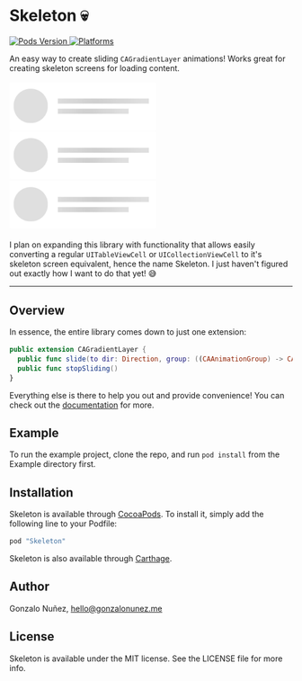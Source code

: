 # Skeleton :skull:

<a href="https://cocoapods.org/pods/Skeleton">
    <img src="https://img.shields.io/cocoapods/v/Skeleton.svg?style=flat"
         alt="Pods Version">
</a>
<a href="http://www.gonzalonunez.me/Skeleton/">
    <img src="https://img.shields.io/cocoapods/p/Skeleton.svg?style=flat"
         alt="Platforms">
</a>

An easy way to create sliding `CAGradientLayer` animations! Works great for creating skeleton screens for loading content.
<br>
<br>
<img src="https://github.com/gonzalonunez/Skeleton/blob/master/Resources/skeleton-logo-animation.gif" width=261/>
<br>
<img src="https://github.com/gonzalonunez/Skeleton/blob/master/Resources/skeleton-logo-animation.gif" width=261/>
<br>
<img src="https://github.com/gonzalonunez/Skeleton/blob/master/Resources/skeleton-logo-animation.gif" width=261/>
<br>
<br>
I plan on expanding this library with functionality that allows easily converting a regular `UITableViewCell` or `UICollectionViewCell` to it's skeleton screen equivalent, hence the name Skeleton. I just haven't figured out exactly how I want to do that yet! :sweat_smile:

----------------

## Overview

In essence, the entire library comes down to just one extension:

```swift
public extension CAGradientLayer {
  public func slide(to dir: Direction, group: ((CAAnimationGroup) -> CAAnimationGroup) = { $0 })
  public func stopSliding()
}
```
Everything else is there to help you out and provide convenience! You can check out the [documentation](http://www.gonzalonunez.me/Skeleton/) for more.

## Example

To run the example project, clone the repo, and run `pod install` from the Example directory first.

## Installation

Skeleton is available through [CocoaPods](http://cocoapods.org). To install it, simply add the following line to your Podfile:

```ruby
pod "Skeleton"
```

Skeleton is also available through [Carthage](https://github.com/Carthage/Carthage). 

## Author

Gonzalo Nuñez, hello@gonzalonunez.me

## License

Skeleton is available under the MIT license. See the LICENSE file for more info.
